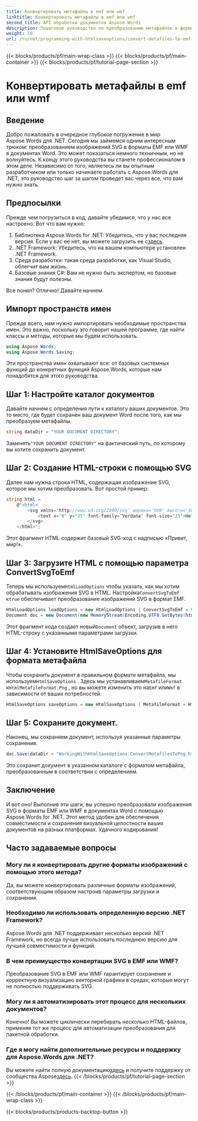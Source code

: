 ```yaml
---
title: Конвертировать метафайлы в emf или wmf
linktitle: Конвертировать метафайлы в emf или wmf
second_title: API обработки документов Aspose.Words
description: Пошаговое руководство по преобразованию метафайлов в форматы EMF или WMF при преобразовании документа в HTML с помощью Aspose.Words для .NET.
weight: 10
url: /ru/net/programming-with-htmlsaveoptions/convert-metafiles-to-emf-or-wmf/
---
```


{{< blocks/products/pf/main-wrap-class >}}
{{< blocks/products/pf/main-container >}}
{{< blocks/products/pf/tutorial-page-section >}}

# Конвертировать метафайлы в emf или wmf

## Введение

Добро пожаловать в очередное глубокое погружение в мир Aspose.Words для .NET. Сегодня мы займемся одним интересным трюком: преобразованием изображений SVG в форматы EMF или WMF в документах Word. Это может показаться немного техничным, но не волнуйтесь. К концу этого руководства вы станете профессионалом в этом деле. Независимо от того, являетесь ли вы опытным разработчиком или только начинаете работать с Aspose.Words для .NET, это руководство шаг за шагом проведет вас через все, что вам нужно знать.

## Предпосылки

Прежде чем погрузиться в код, давайте убедимся, что у нас все настроено. Вот что вам нужно:

1.  Библиотека Aspose.Words for .NET: Убедитесь, что у вас последняя версия. Если у вас ее нет, вы можете загрузить ее с[здесь](https://releases.aspose.com/words/net/).
2. .NET Framework: Убедитесь, что на вашем компьютере установлен .NET Framework.
3. Среда разработки: такая среда разработки, как Visual Studio, облегчит вам жизнь.
4. Базовые знания C#: Вам не нужно быть экспертом, но базовые знания будут полезны.

Все понял? Отлично! Давайте начнем.

## Импорт пространств имен

Прежде всего, нам нужно импортировать необходимые пространства имен. Это важно, поскольку это говорит нашей программе, где найти классы и методы, которые мы будем использовать.

```csharp
using Aspose.Words;
using Aspose.Words.Saving;
```

Эти пространства имен охватывают все: от базовых системных функций до конкретных функций Aspose.Words, которые нам понадобятся для этого руководства.

## Шаг 1: Настройте каталог документов

Давайте начнем с определения пути к каталогу ваших документов. Это то место, где будет сохранен ваш документ Word после того, как мы преобразуем метафайлы.

```csharp
string dataDir = "YOUR DOCUMENT DIRECTORY";
```

 Заменять`"YOUR DOCUMENT DIRECTORY"` на фактический путь, по которому вы хотите сохранить документ.

## Шаг 2: Создание HTML-строки с помощью SVG

Далее нам нужна строка HTML, содержащая изображение SVG, которое мы хотим преобразовать. Вот простой пример:

```csharp
string html = 
    @"<html>
        <svg xmlns='http://www.w3.org/2000/svg' ширина='500' высота='40' viewBox='0 0 500 40'>
            <text x='0' y='35' font-family='Verdana' font-size='35'>Hello world!</text>
        </svg>
    </html>";
```

Этот фрагмент HTML содержит базовый SVG-код с надписью «Привет, мир!».

## Шаг 3: Загрузите HTML с помощью параметра ConvertSvgToEmf

 Теперь мы используем`HtmlLoadOptions` чтобы указать, как мы хотим обрабатывать изображения SVG в HTML. Настройка`ConvertSvgToEmf` к`true` обеспечивает преобразование изображений SVG в формат EMF.

```csharp
HtmlLoadOptions loadOptions = new HtmlLoadOptions { ConvertSvgToEmf = true };
Document doc = new Document(new MemoryStream(Encoding.UTF8.GetBytes(html)), loadOptions);
```

 Этот фрагмент кода создает новый`Document` объект, загрузив в него HTML-строку с указанными параметрами загрузки.

## Шаг 4: Установите HtmlSaveOptions для формата метафайла

 Чтобы сохранить документ в правильном формате метафайла, мы используем`HtmlSaveOptions` . Здесь мы устанавливаем`MetafileFormat` к`HtmlMetafileFormat.Png` , но вы можете изменить это на`Emf` или`Wmf` в зависимости от ваших потребностей.

```csharp
HtmlSaveOptions saveOptions = new HtmlSaveOptions { MetafileFormat = HtmlMetafileFormat.Png };
```

## Шаг 5: Сохраните документ.

Наконец, мы сохраняем документ, используя указанные параметры сохранения.

```csharp
doc.Save(dataDir + "WorkingWithHtmlSaveOptions.ConvertMetafilesToPng.html", saveOptions);
```

Это сохранит документ в указанном каталоге с форматом метафайла, преобразованным в соответствии с определением.

## Заключение

И вот оно! Выполнив эти шаги, вы успешно преобразовали изображения SVG в форматы EMF или WMF в документах Word с помощью Aspose.Words for .NET. Этот метод удобен для обеспечения совместимости и сохранения визуальной целостности ваших документов на разных платформах. Удачного кодирования!

## Часто задаваемые вопросы

### Могу ли я конвертировать другие форматы изображений с помощью этого метода?
Да, вы можете конвертировать различные форматы изображений, соответствующим образом настроив параметры загрузки и сохранения.

### Необходимо ли использовать определенную версию .NET Framework?
Aspose.Words для .NET поддерживает несколько версий .NET Framework, но всегда лучше использовать последнюю версию для лучшей совместимости и функций.

### В чем преимущество конвертации SVG в EMF или WMF?
Преобразование SVG в EMF или WMF гарантирует сохранение и корректную визуализацию векторной графики в средах, которые могут не полностью поддерживать SVG.

### Могу ли я автоматизировать этот процесс для нескольких документов?
Конечно! Вы можете циклически перебирать несколько HTML-файлов, применяя тот же процесс для автоматизации преобразования для пакетной обработки.

### Где я могу найти дополнительные ресурсы и поддержку для Aspose.Words для .NET?
 Вы можете найти полную документацию[здесь](https://reference.aspose.com/words/net/) и получите поддержку от сообщества Aspose[здесь](https://forum.aspose.com/c/words/8).
{{< /blocks/products/pf/tutorial-page-section >}}

{{< /blocks/products/pf/main-container >}}
{{< /blocks/products/pf/main-wrap-class >}}

{{< blocks/products/products-backtop-button >}}
